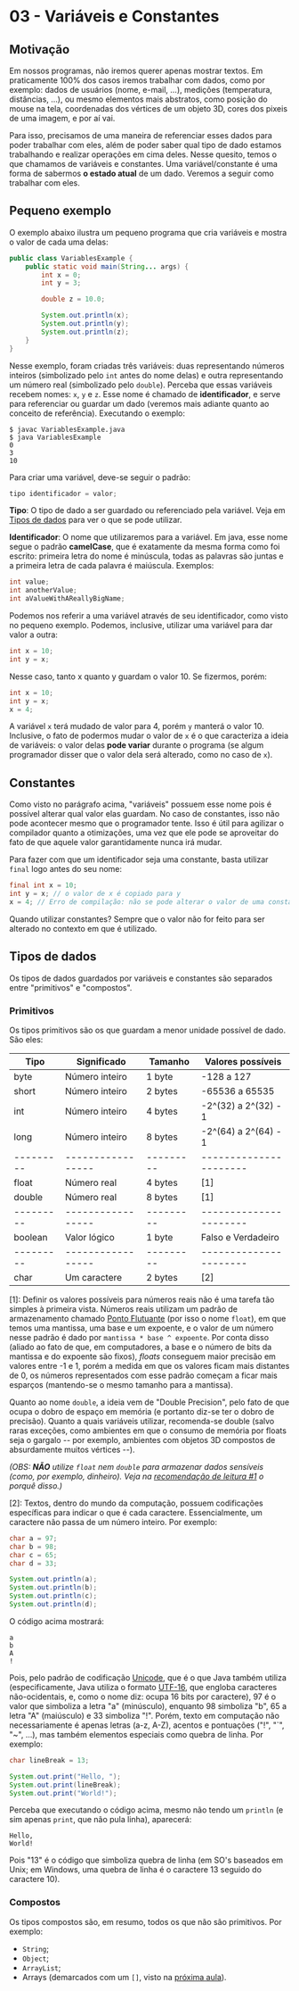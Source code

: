 03 - Variáveis e Constantes
===========================

Motivação
---------

Em nossos programas, não iremos querer apenas mostrar textos. Em praticamente
100% dos casos iremos trabalhar com dados, como por exemplo: dados de usuários
(nome, e-mail, ...), medições (temperatura, distâncias, ...), ou mesmo
elementos mais abstratos, como posição do mouse na tela, coordenadas dos
vértices de um objeto 3D, cores dos pixeis de uma imagem, e por aí vai.

Para isso, precisamos de uma maneira de referenciar esses dados para poder
trabalhar com eles, além de poder saber qual tipo de dado estamos trabalhando e
realizar operações em cima deles. Nesse quesito, temos o que chamamos de
variáveis e constantes. Uma variável/constante é uma forma de sabermos **o
estado atual** de um dado. Veremos a seguir como trabalhar com eles.

Pequeno exemplo
---------------

O exemplo abaixo ilustra um pequeno programa que cria variáveis e mostra o
valor de cada uma delas:

```java
public class VariablesExample {
    public static void main(String... args) {
        int x = 0;
        int y = 3;

        double z = 10.0;

        System.out.println(x);
        System.out.println(y);
        System.out.println(z);
    }
}
```

Nesse exemplo, foram criadas três variáveis: duas representando números
inteiros (simbolizado pelo `int` antes do nome delas) e outra representando um
número real (simbolizado pelo `double`). Perceba que essas variáveis recebem
nomes: `x`, `y` e `z`. Esse nome é chamado de **identificador**, e serve para
referenciar ou guardar um dado (veremos mais adiante quanto ao conceito de
referência). Executando o exemplo:

```
$ javac VariablesExample.java
$ java VariablesExample
0
3
10
```

Para criar uma variável, deve-se seguir o padrão:

```java
tipo identificador = valor;
```

**Tipo**: O tipo de dado a ser guardado ou referenciado pela variável. Veja em
[Tipos de dados](#tipos-de-dados) para ver o que se pode utilizar.

**Identificador**: O nome que utilizaremos para a variável. Em java, esse nome
segue o padrão **camelCase**, que é exatamente da mesma forma como foi escrito:
primeira letra do nome é minúscula, todas as palavras são juntas e a primeira
letra de cada palavra é maiúscula. Exemplos:

```java
int value;
int anotherValue;
int aValueWithAReallyBigName;
```

Podemos nos referir a uma variável através de seu identificador, como visto no
pequeno exemplo. Podemos, inclusive, utilizar uma variável para dar valor a
outra:

```java
int x = 10;
int y = x;
```

Nesse caso, tanto x quanto y guardam o valor 10. Se fizermos, porém:

```java
int x = 10;
int y = x;
x = 4;
```

A variável `x` terá mudado de valor para 4, porém `y` manterá o valor 10.
Inclusive, o fato de podermos mudar o valor de `x` é o que caracteriza a ideia
de variáveis: o valor delas **pode variar** durante o programa (se algum
programador disser que o valor dela será alterado, como no caso de `x`).

Constantes
----------

Como visto no parágrafo acima, "variáveis" possuem esse nome pois é possível
alterar qual valor elas guardam. No caso de constantes, isso não pode acontecer
mesmo que o programador tente. Isso é útil para agilizar o compilador quanto a
otimizações, uma vez que ele pode se aproveitar do fato de que aquele valor
garantidamente nunca irá mudar.

Para fazer com que um identificador seja uma constante, basta utilizar `final`
logo antes do seu nome:

```java
final int x = 10;
int y = x; // o valor de x é copiado para y
x = 4; // Erro de compilação: não se pode alterar o valor de uma constante
```

Quando utilizar constantes? Sempre que o valor não for feito para ser alterado
no contexto em que é utilizado.

Tipos de dados
--------------

Os tipos de dados guardados por variáveis e constantes são separados entre
"primitivos" e "compostos".

### Primitivos

Os tipos primitivos são os que guardam a menor unidade possível de dado. São eles:

| Tipo    | Significado     | Tamanho | Valores possíveis    |
|---------|-----------------|---------|----------------------|
| byte    | Número inteiro  | 1 byte  | -128 a 127           |
| short   | Número inteiro  | 2 bytes | -65536 a 65535       |
| int     | Número inteiro  | 4 bytes | -2^(32) a 2^(32) - 1 |
| long    | Número inteiro  | 8 bytes | -2^(64) a 2^(64) - 1 |
|---------|-----------------|---------|----------------------|
| float   | Número real     | 4 bytes | [1]                  |
| double  | Número real     | 8 bytes | [1]                  |
|---------|-----------------|---------|----------------------|
| boolean | Valor lógico    | 1 byte  | Falso e Verdadeiro   |
|---------|-----------------|---------|----------------------|
| char    | Um caractere    | 2 bytes | [2]                  |

[1]: Definir os valores possíveis para números reais não é uma tarefa tão
simples à primeira vista. Números reais utilizam um padrão de armazenamento
chamado [Ponto
Flutuante](https://en.wikipedia.org/wiki/Floating-point_arithmetic) (por isso o
nome `float`), em que temos uma mantissa, uma base e um expoente, e o valor de
um número nesse padrão é dado por `mantissa * base ^ expoente`.  Por conta
disso (aliado ao fato de que, em computadores, a base e o número de bits da
mantissa e do expoente são fixos), _floats_ conseguem maior precisão em valores
entre -1 e 1, porém a medida em que os valores ficam mais distantes de 0, os
números representados com esse padrão começam a ficar mais esparços
(mantendo-se o mesmo tamanho para a mantissa).

Quanto ao nome `double`, a ideia vem de "Double Precision", pelo fato de que
ocupa o dobro de espaço em memória (e portanto diz-se ter o dobro de precisão).
Quanto a quais variáveis utilizar, recomenda-se double (salvo raras exceções,
como ambientes em que o consumo de memória por floats seja o gargalo -- por
exemplo, ambientes com objetos 3D compostos de absurdamente muitos vértices
--).

_(OBS: **NÃO** utilize `float` nem `double` para armazenar dados sensíveis
(como, por exemplo, dinheiro). Veja na [recomendação de leitura
#1](#recomendações-de-leitura) o porquê disso.)_

[2]: Textos, dentro do mundo da computação, possuem codificações específicas
para indicar o que é cada caractere. Essencialmente, um caractere não passa de
um número inteiro. Por exemplo:

```java
char a = 97;
char b = 98;
char c = 65;
char d = 33;

System.out.println(a);
System.out.println(b);
System.out.println(c);
System.out.println(d);
```

O código acima mostrará:

```
a
b
A
!
```

Pois, pelo padrão de codificação [Unicode](https://unicode-table.com/en/), que
é o que Java também utiliza (especificamente, Java utiliza o formato
[UTF-16](https://en.wikipedia.org/wiki/UTF-16), que engloba caracteres
não-ocidentais, e, como o nome diz: ocupa 16 bits por caractere), 97 é o valor
que simboliza a letra "a" (minúsculo), enquanto 98 simboliza "b", 65 a letra
"A" (maiúsculo) e 33 simboliza "!". Porém, texto em computação não
necessariamente é apenas letras (a-z, A-Z), acentos e pontuações ("!", "`",
"~", ...), mas também elementos especiais como quebra de linha. Por exemplo:

```java
char lineBreak = 13;

System.out.print("Hello, ");
System.out.print(lineBreak);
System.out.print("World!");
```

Perceba que executando o código acima, mesmo não tendo um `println` (e sim
apenas `print`, que não pula linha), aparecerá:

```
Hello,
World!
```

Pois "13" é o código que simboliza quebra de linha (em SO's baseados em Unix;
em Windows, uma quebra de linha é o caractere 13 seguido do caractere 10).


### Compostos

Os tipos compostos são, em resumo, todos os que não são primitivos. Por exemplo:

- `String`;
- `Object`;
- `ArrayList`;
- Arrays (demarcados com um `[]`, visto na [próxima aula](04-arrays.md)).
